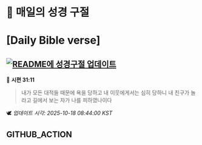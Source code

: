 # 🙏 매일의 성경 구절
# [Daily Bible verse]
## [![README에 성경구절 업데이트](https://github.com/DONGSUKA/first_test/actions/workflows/update-readme-bible.yml/badge.svg)](https://github.com/DONGSUKA/first_test/actions/workflows/update-readme-bible.yml)
<!-- START_BIBLE_VERSE -->
📖 **시편 31:11**
> 내가 모든 대적들 때문에 욕을 당하고 내 이웃에게서는 심히 당하니 내 친구가 놀라고 길에서 보는 자가 나를 피하였나이다

🕊️ _업데이트 시각: 2025-10-18 08:44:00 KST_
  <!-- END_BIBLE_VERSE -->
## GITHUB_ACTION
